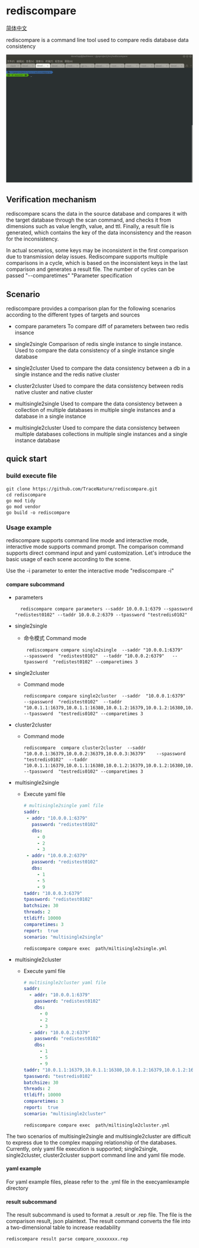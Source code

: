 # rediscompare

[简体中文](README_cn.md)

rediscompare is a command line tool used to compare redis database data consistency

![showuse](./docs/images/use.gif)

## Verification mechanism

rediscompare scans the data in the source database and compares it with the target database through the scan command, and checks it from dimensions such as value length, value, and ttl. Finally, a result file is generated, which contains the key of the data inconsistency and the reason for the inconsistency.

In actual scenarios, some keys may be inconsistent in the first comparison due to transmission delay issues. Rediscompare supports multiple comparisons in a cycle, which is based on the inconsistent keys in the last comparison and generates a result file. The number of cycles can be passed "--comparetimes" "Parameter specification

## Scenario

rediscompare provides a comparison plan for the following scenarios according to the different types of targets and sources

* compare parameters
    To compare diff of parameters between two redis insance

* single2single
    Comparison of redis single instance to single instance. Used to compare the data consistency of a single instance single database

* single2cluster
    Used to compare the data consistency between a db in a single instance and the redis native cluster

* cluster2cluster
    Used to compare the data consistency between redis native cluster and native cluster

* multisingle2single
    Used to compare the data consistency between a collection of multiple databases in multiple single instances and a database in a single instance

* multisingle2cluster
      Used to compare the data consistency between multiple databases collections in multiple single instances and a single instance database

## quick start

### build execute file

```shell
git clone https://github.com/TraceNature/rediscompare.git
cd rediscompare
go mod tidy
go mod vendor
go build -o rediscompare
```

### Usage example

rediscompare supports command line mode and interactive mode, interactive mode supports command prompt. The comparison command supports direct command input and yaml customization. Let's introduce the basic usage of each scene according to the scene.

Use the -i parameter to enter the interactive mode "rediscompare -i"

#### compare subcommand

* parameters
  
  ```shell
    rediscompare compare parameters --saddr 10.0.0.1:6379 --spassword "redistest0102" --taddr 10.0.0.2:6379 --tpassword "testredis0102"
  ```

* single2single  
  * 命令模式   Command mode

    ``` shell
     rediscompare compare single2single  --saddr "10.0.0.1:6379"    --spassword  "redistest0102"  --taddr "10.0.0.2:6379"   --tpassword  "redistest0102" --comparetimes 3
    ```

* single2cluster
  * Command mode

     ```shell
     rediscompare compare single2cluster  --saddr  "10.0.0.1:6379"    --spassword  "redistest0102"  --taddr "10.0.1.1:16379,10.0.1.1:16380,10.0.1.2:16379,10.0.1.2:16380,10.0.1.3:16379,10.0.1.3:16380"   --tpassword  "testredis0102" --comparetimes 3
     ```

* cluster2cluster
  * Command mode

     ```shell
     rediscompare  compare cluster2cluster  --saddr  "10.0.0.1:36379,10.0.0.2:36379,10.0.0.3:36379"    --spassword  "testredis0102"  --taddr "10.0.1.1:16379,10.0.1.1:16380,10.0.1.2:16379,10.0.1.2:16380,10.0.1.3:16379,10.0.1.3:16380"   --tpassword  "testredis0102" --comparetimes 3
     ```

* multisingle2single
  * Execute yaml file

     ```yaml
     # multisingle2single yaml file
    saddr:
      - addr: "10.0.0.1:6379"
        password: "redistest0102"
        dbs:
          - 0
          - 2
          - 3
      - addr: "10.0.0.2:6379"
        password: "redistest0102"
        dbs:
          - 1
          - 5
          - 9
    taddr: "10.0.0.3:6379"
    tpassword: "redistest0102"
    batchsize: 30
    threads: 2
    ttldiff: 10000
    comparetimes: 3
    report:  true
    scenario: "multisingle2single"
     ```

     ```shell
    rediscompare compare exec  path/miltisingle2single.yml
     ```

* multisingle2cluster  
  * Execute yaml file

     ```yaml
     # multisingle2cluster yaml file
     saddr:
       - addr: "10.0.0.1:6379"
         password: "redistest0102"
         dbs:
           - 0
           - 2
           - 3
       - addr: "10.0.0.2:6379"
         password: "redistest0102"
         dbs:
           - 1
           - 5
           - 9
     taddr: "10.0.1.1:16379,10.0.1.1:16380,10.0.1.2:16379,10.0.1.2:16380,10.0.1.3:16379,10.0.1.3:16380"
     tpassword: "testredis0102"
     batchsize: 30
     threads: 2
     ttldiff: 10000
     comparetimes: 3
     report:  true
     scenario: "multisingle2cluster"
     ```

     ```shell
    rediscompare compare exec  path/miltisingle2cluster.yml
     ```

The two scenarios of multisingle2single and multisingle2cluster are difficult to express due to the complex mapping relationship of the databases. Currently, only yaml file execution is supported; single2single, single2cluster, cluster2cluster support command line and yaml file mode.

#### yaml example

For yaml example files, please refer to the .yml file in the execyamlexample directory

#### result  subcommand

The result subcommand is used to format a .result or .rep file. The file is the comparison result, json plaintext. The result command converts the file into a two-dimensional table to increase readability

```shell
rediscompare result parse compare_xxxxxxxx.rep
```
